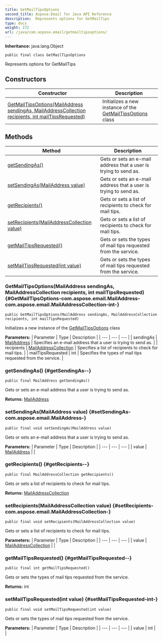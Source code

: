 ```yaml
---
title: GetMailTipsOptions
second_title: Aspose.Email for Java API Reference
description:  Represents options for GetMailTips
type: docs
weight: 272
url: /java/com.aspose.email/getmailtipsoptions/
---
```

**Inheritance:**
java.lang.Object
```
public final class GetMailTipsOptions
```

Represents options for GetMailTips
## Constructors

| Constructor | Description |
| --- | --- |
| [GetMailTipsOptions(MailAddress sendingAs, MailAddressCollection recipients, int mailTipsRequested)](#GetMailTipsOptions-com.aspose.email.MailAddress-com.aspose.email.MailAddressCollection-int-) | Initializes a new instance of the [GetMailTipsOptions](../../com.aspose.email/getmailtipsoptions) class |
## Methods

| Method | Description |
| --- | --- |
| [getSendingAs()](#getSendingAs--) | Gets or sets an e-mail address that a user is trying to send as. |
| [setSendingAs(MailAddress value)](#setSendingAs-com.aspose.email.MailAddress-) | Gets or sets an e-mail address that a user is trying to send as. |
| [getRecipients()](#getRecipients--) | Gets or sets a list of recipients to check for mail tips. |
| [setRecipients(MailAddressCollection value)](#setRecipients-com.aspose.email.MailAddressCollection-) | Gets or sets a list of recipients to check for mail tips. |
| [getMailTipsRequested()](#getMailTipsRequested--) | Gets or sets the types of mail tips requested from the service. |
| [setMailTipsRequested(int value)](#setMailTipsRequested-int-) | Gets or sets the types of mail tips requested from the service. |
### GetMailTipsOptions(MailAddress sendingAs, MailAddressCollection recipients, int mailTipsRequested) {#GetMailTipsOptions-com.aspose.email.MailAddress-com.aspose.email.MailAddressCollection-int-}
```
public GetMailTipsOptions(MailAddress sendingAs, MailAddressCollection recipients, int mailTipsRequested)
```


Initializes a new instance of the [GetMailTipsOptions](../../com.aspose.email/getmailtipsoptions) class

**Parameters:**
| Parameter | Type | Description |
| --- | --- | --- |
| sendingAs | [MailAddress](../../com.aspose.email/mailaddress) | Specifies an e-mail address that a user is trying to send as. |
| recipients | [MailAddressCollection](../../com.aspose.email/mailaddresscollection) | Specifies a list of recipients to check for mail tips. |
| mailTipsRequested | int | Specifies the types of mail tips requested from the service. |

### getSendingAs() {#getSendingAs--}
```
public final MailAddress getSendingAs()
```


Gets or sets an e-mail address that a user is trying to send as.

**Returns:**
[MailAddress](../../com.aspose.email/mailaddress)
### setSendingAs(MailAddress value) {#setSendingAs-com.aspose.email.MailAddress-}
```
public final void setSendingAs(MailAddress value)
```


Gets or sets an e-mail address that a user is trying to send as.

**Parameters:**
| Parameter | Type | Description |
| --- | --- | --- |
| value | [MailAddress](../../com.aspose.email/mailaddress) |  |

### getRecipients() {#getRecipients--}
```
public final MailAddressCollection getRecipients()
```


Gets or sets a list of recipients to check for mail tips.

**Returns:**
[MailAddressCollection](../../com.aspose.email/mailaddresscollection)
### setRecipients(MailAddressCollection value) {#setRecipients-com.aspose.email.MailAddressCollection-}
```
public final void setRecipients(MailAddressCollection value)
```


Gets or sets a list of recipients to check for mail tips.

**Parameters:**
| Parameter | Type | Description |
| --- | --- | --- |
| value | [MailAddressCollection](../../com.aspose.email/mailaddresscollection) |  |

### getMailTipsRequested() {#getMailTipsRequested--}
```
public final int getMailTipsRequested()
```


Gets or sets the types of mail tips requested from the service.

**Returns:**
int
### setMailTipsRequested(int value) {#setMailTipsRequested-int-}
```
public final void setMailTipsRequested(int value)
```


Gets or sets the types of mail tips requested from the service.

**Parameters:**
| Parameter | Type | Description |
| --- | --- | --- |
| value | int |  |

